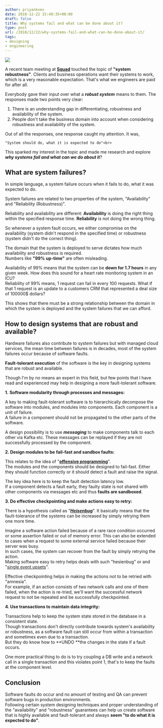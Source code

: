 ```yaml
---
author: priyankvex
date: 2018-12-22 15:49:35+00:00
draft: false
title: Why systems fail and what can be done about it?
type: post
url: /2018/12/22/why-systems-fail-and-what-can-be-done-about-it/
tags:
- designing
- engineering
---
```





![](https://priyankvex.files.wordpress.com/2018/12/69a12-stag-625B15D.jpg)








A recent team meeting at **[Squad](https://www.squadvoice.co)** touched the topic of **"system robustness"**. Clients and business operations want their systems to work, which is a very reasonable expectation. That's what we engineers are paid for after all.







Everybody gave their input over what a **_robust system_** means to them. The responses made two points very clear:  
1. There is an understanding gap in differentiating, robustness and availability of the system.  
2. People don't take the business domain into account when considering robustness and availability of the system.  
  
Out of all the responses, one response caught my attention. It was,






    
    "System should do, what it is expected to do"<br>







This sparked my interest in the topic and made me research and explore **_why systems fail and what can we do about it_**?







## **What are system failures?**







In simple language, a system failure occurs when it fails to do, what it was expected to do.







System failures are related to two properties of the system, "Availability" and "Reliability (Robustness)".







Reliability and availability are different: **Availability** is doing the right thing within the specified response time. **Reliability** is not doing the wrong thing.   







So whenever a system fault occurs, we either compromise on the availability (system didn't respond in the specified time) or robustness (system didn't do the correct thing).







The domain that the system is deployed to serve dictates how much availability and robustness is required.  
Numbers like **"99% up-time"** are often misleading.  








Availability of 99% means that the system can be **down for 1.7 hours** in any given week. How does this sound for a heart rate monitoring system in an ICU?  
Reliability of 99% means, 1 request can fail in every 100 requests. What if that 1 request is an update to a customers CRM that represented a deal size of 100000$ dollars?  
  
This shows that there must be a strong relationship between the domain in which the system is deployed and the system failures that we can afford.













## **How to design systems that are robust and available?**







Hardware failures also contribute to system failures but with managed cloud services, the mean time between failures is in decades, most of the system failures occur because of software faults. 







**Fault-tolerant execution** of the software is the key in designing systems that are robust and available.







Though I'm by no means an expert in this field, but few points that I have read and experienced may help in designing a more fault-tolerant software.  
  
**1.** **Software modularity through processes and messages:**







A key to making fault-tolerant software is to hierarchically decompose the software into modules, and modules into components. Each component is a unit of failure.   
A failure in a component should not be propagated to the other parts of the software.  
  
A design possibility is to use **_messaging_** to make components talk to each other via Kafka etc. These messages can be replayed if they are not successfully processed by the component.







**2. Design modules to be** **fail-fast and sandbox faults:**  
  
This relates to the idea of  "**[offensive programming](https://priyankvex.wordpress.com/2017/07/08/philosophy-behind-the-offensive-programming/)**".  
The modules and the components should be designed to fail-fast. Either they should function correctly or it should detect a fault and raise the signal.  
  
The key idea here is to keep the fault detection latency low.  
If a component detects a fault early, they faulty state is not shared with other components via messages etc and thus **faults are sandboxed**.  








**3. Do effective checkpointing and make actions easy to retry:**  
  
There is a hypothesis called as "**_[Heisenbug](https://en.wikipedia.org/wiki/Heisenbug)_**". It basically means that the fault-tolerance of the systems can be increased by simply retrying them one more time.  
  
Imagine a software action failed because of a rare race condition occurred or some assertion failed or out of memory error. This can also be extended to cases when a request to some external service failed because their server was busy.  
In such cases, the system can recover from the fault by simply retrying the action.  
Making software easy to retry helps deals with such "hesienbug" or and "[single event upsets](https://en.wikipedia.org/wiki/Single_event_upset)".   
  
Effective checkpointing helps in making the actions not to be retried with "amnesia".  
For example, if an action consists of two network calls and one of them failed, when the action is re-tried, we'll want the successful network request to not be repeated and be successfully checkpointed.







**4. Use transactions to maintain data integrity:**  
  
Transactions help to keep the system state stored in the database in a consistent state.   
Though transactions don't directly contribute towards system's availability or robustness, as a software fault can still occur from within a transaction and sometimes even due to a transaction.  
But they do know how to **UNDO **the changes in the state if a fault occurs.  
  
One more practical thing to do is to try coupling a DB write and a network call in a single transaction and this violates point 1, that's to keep the faults at the component level.  














## **Conclusion**







Software faults do occur and no amount of testing and QA can prevent software bugs in production environments.  
Following certain system designing techniques and proper understanding of the "availability" and  "robustness" guarantees can help us create software that is highly available and fault-tolerant and always **seem	"to do what it is expected to do"**.









